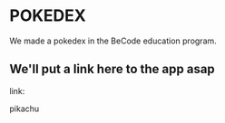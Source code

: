 # POKEDEX
We made a pokedex in the BeCode education program.

## We'll put a link here to the app asap
link:

pikachu
